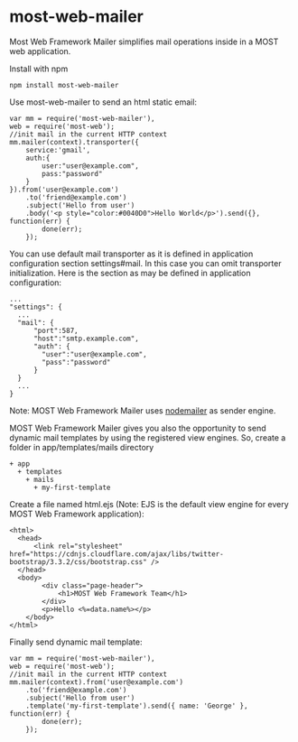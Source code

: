 # most-web-mailer

Most Web Framework Mailer simplifies mail operations inside in a MOST web application.

Install with npm

    npm install most-web-mailer

Use most-web-mailer to send an html static email:

    var mm = require('most-web-mailer'), 
    web = require('most-web');
    //init mail in the current HTTP context
    mm.mailer(context).transporter({
        service:'gmail',
        auth:{
            user:"user@example.com",
            pass:"password"
        }
    }).from('user@example.com')
        .to('friend@example.com')
        .subject('Hello from user')
        .body('<p style="color:#0040D0">Hello World</p>').send({}, function(err) {
            done(err);
        });
    
You can use default mail transporter as it is defined in application configuration section settings#mail. In this case you can omit transporter initialization. Here is the section as may be defined in application configuration:

    ...
    "settings": {
      ...
      "mail": {
          "port":587,
          "host":"smtp.example.com",
          "auth": {
            "user":"user@example.com",
            "pass":"password"
          }
      }
      ...
    }
    
Note: MOST Web Framework Mailer uses [nodemailer](https://github.com/andris9/Nodemailer) as sender engine.

MOST Web Framework Mailer gives you also the opportunity to send dynamic mail templates by using the registered view engines. So, create a folder in app/templates/mails directory

    + app
      + templates
        + mails
          + my-first-template

Create a file named html.ejs (Note: EJS is the default view engine for every MOST Web Framework application):

    <html>
      <head>
          <link rel="stylesheet" href="https://cdnjs.cloudflare.com/ajax/libs/twitter-bootstrap/3.3.2/css/bootstrap.css" />
      </head>
      <body>
            <div class="page-header">
                <h1>MOST Web Framework Team</h1>
            </div>
            <p>Hello <%=data.name%></p>
        </body>
    </html>

Finally send dynamic mail template:

    var mm = require('most-web-mailer'), 
    web = require('most-web');
    //init mail in the current HTTP context
    mm.mailer(context).from('user@example.com')
        .to('friend@example.com')
        .subject('Hello from user')
        .template('my-first-template').send({ name: 'George' }, function(err) {
            done(err);
        });
    


